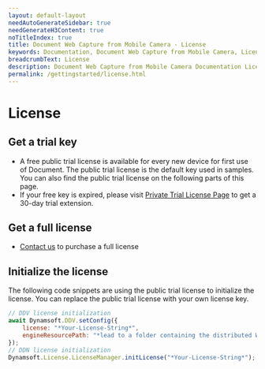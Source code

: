 ```yaml
---
layout: default-layout
needAutoGenerateSidebar: true
needGenerateH3Content: true
noTitleIndex: true
title: Document Web Capture from Mobile Camera - License
keywords: Documentation, Document Web Capture from Mobile Camera, License
breadcrumbText: License
description: Document Web Capture from Mobile Camera Documentation License
permalink: /gettingstarted/license.html
---
```


# License

## Get a trial key

- A free public trial license is available for every new device for first use of Document. The public trial license is the default key used in samples. You can also find the public trial license on the following parts of this page.
- If your free key is expired, please visit <a href="https://www.dynamsoft.com/customer/license/trialLicense?product=dwc&utm_source=docs" target="_blank">Private Trial License Page</a> to get a 30-day trial extension.

## Get a full license

- [Contact us](https://www.dynamsoft.com/company/contact/)  to purchase a full license

## Initialize the license

The following code snippets are using the public trial license to initialize the license. You can replace the public trial license with your own license key.

```javascript
// DDV license initialization
await Dynamsoft.DDV.setConfig({
    license: "*Your-License-String*",
    engineResourcePath: "*lead to a folder containing the distributed WASM files*",
});
// DDN license initialization
Dynamsoft.License.LicenseManager.initLicense("*Your-License-String*");
```